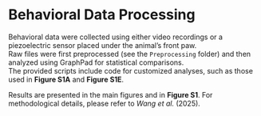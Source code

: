 # Behavioral Data Processing

Behavioral data were collected using either video recordings or a piezoelectric sensor placed under the animal’s front paw.  
Raw files were first preprocessed (see the `Preprocessing` folder) and then analyzed using GraphPad for statistical comparisons.  
The provided scripts include code for customized analyses, such as those used in **Figure S1A** and **Figure S1E**.

Results are presented in the main figures and in **Figure S1**. For methodological details, please refer to *Wang et al.* (2025).
